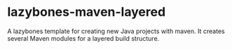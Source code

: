 # lazybones-maven-layered
A lazybones template for creating new Java projects with maven.  It creates several Maven modules for a layered build structure.
